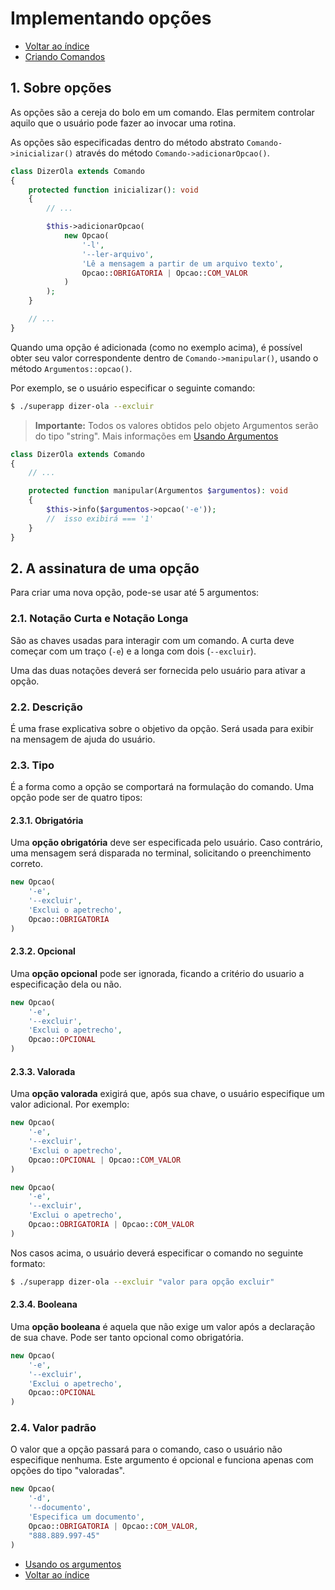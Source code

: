 # Implementando opções

- [Voltar ao índice](indice.md)
- [Criando Comandos](04-criando-comandos.md)

## 1. Sobre opções

As opções são a cereja do bolo em um comando. Elas permitem controlar aquilo que o usuário pode fazer ao invocar uma rotina.

As opções são especificadas dentro do método abstrato `Comando->inicializar()` através do método `Comando->adicionarOpcao()`. 

```php
class DizerOla extends Comando
{
    protected function inicializar(): void
    {
        // ...

        $this->adicionarOpcao(
            new Opcao(
                '-l',
                '--ler-arquivo',
                'Lê a mensagem a partir de um arquivo texto',
                Opcao::OBRIGATORIA | Opcao::COM_VALOR
            )
        );
    }

    // ...
}
```

Quando uma opção é adicionada (como no exemplo acima), é possível obter seu valor correspondente dentro de `Comando->manipular()`, usando o método `Argumentos::opcao()`.

Por exemplo, se o usuário especificar o seguinte comando:

```bash
$ ./superapp dizer-ola --excluir
```

> **Importante:** Todos os valores obtidos pelo objeto Argumentos serão do tipo "string". Mais informações em [Usando Argumentos](06-usando-os-argumentos.md)

```php
class DizerOla extends Comando
{
    // ...

    protected function manipular(Argumentos $argumentos): void
    {
        $this->info($argumentos->opcao('-e'));
        //  isso exibirá === '1'
    }
}
```

## 2. A assinatura de uma opção

Para criar uma nova opção, pode-se usar até 5 argumentos:

### 2.1. Notação Curta e Notação Longa

São as chaves usadas para interagir com um comando. A curta deve começar com um traço (`-e`) e a longa com dois (`--excluir`).

Uma das duas notações deverá ser fornecida pelo usuário para ativar a opção.

### 2.2. Descrição

É uma frase explicativa sobre o objetivo da opção. Será usada para exibir na mensagem de ajuda do usuário.

### 2.3. Tipo

É a forma como a opção se comportará na formulação do comando. 
Uma opção pode ser de quatro tipos:

#### 2.3.1. Obrigatória

Uma **opção obrigatória** deve ser especificada pelo usuário. Caso contrário, uma mensagem será disparada no terminal, solicitando o preenchimento correto.

```php
new Opcao(
    '-e',
    '--excluir',
    'Exclui o apetrecho',
    Opcao::OBRIGATORIA
)
```

#### 2.3.2. Opcional

Uma **opção opcional** pode ser ignorada, ficando a critério do usuario a especificação dela ou não.

```php
new Opcao(
    '-e',
    '--excluir',
    'Exclui o apetrecho',
    Opcao::OPCIONAL
)
```

#### 2.3.3. Valorada

Uma **opção valorada** exigirá que, após sua chave, o usuário especifique um valor adicional. Por exemplo:

```php
new Opcao(
    '-e',
    '--excluir',
    'Exclui o apetrecho',
    Opcao::OPCIONAL | Opcao::COM_VALOR
)
```

```php
new Opcao(
    '-e',
    '--excluir',
    'Exclui o apetrecho',
    Opcao::OBRIGATORIA | Opcao::COM_VALOR
)
```

Nos casos acima, o usuário deverá especificar o comando no seguinte formato:

```bash
$ ./superapp dizer-ola --excluir "valor para opção excluir"
```

#### 2.3.4. Booleana

Uma **opção booleana** é aquela que não exige um valor após a declaração de sua chave. Pode ser tanto opcional como obrigatória.

```php
new Opcao(
    '-e',
    '--excluir',
    'Exclui o apetrecho',
    Opcao::OPCIONAL
)
```


### 2.4. Valor padrão

O valor que a opção passará para o comando, caso o usuário não especifique nenhuma. Este argumento é opcional e funciona apenas com opções do tipo "valoradas".

```php
new Opcao(
    '-d',
    '--documento',
    'Especifica um documento',
    Opcao::OBRIGATORIA | Opcao::COM_VALOR,
    "888.889.997-45"
)
```

- [Usando os argumentos](06-usando-os-argumentos.md)
- [Voltar ao índice](indice.md)
